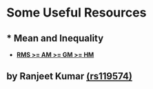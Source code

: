 # Some Useful Resources
## * Mean and Inequality
* **[RMS >= AM >= GM >= HM](https://artofproblemsolving.com/wiki/index.php/Root-Mean_Square-Arithmetic_Mean-Geometric_Mean-Harmonic_mean_Inequality)**



## by Ranjeet Kumar [(rs119574)](https://lmgtfy.com/?q=rs119574&t=w)
